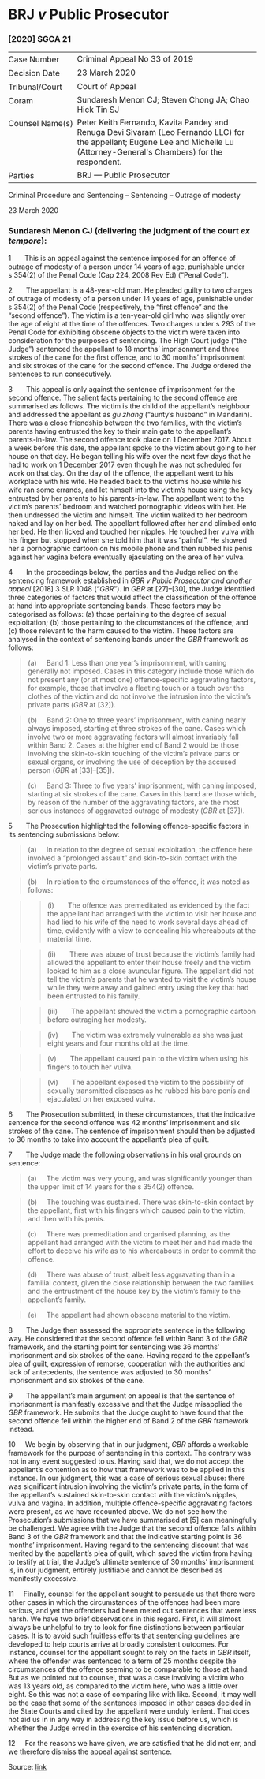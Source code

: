 <style>.footnotes::before { content: "Footnotes:"; }</style>
# BRJ _v_ Public Prosecutor  

### \[2020\] SGCA 21

<table id="info-table"><tbody><tr class="info-row"><td class="txt-label" style="padding: 4px 0px; white-space: nowrap" valign="top">Case Number</td><td class="txt-body">Criminal Appeal No 33 of 2019</td></tr><tr class="info-row"><td class="txt-label" style="padding: 4px 0px; white-space: nowrap" valign="top">Decision Date</td><td class="txt-body">23 March 2020</td></tr><tr class="info-row"><td class="txt-label" style="padding: 4px 0px; white-space: nowrap" valign="top">Tribunal/Court</td><td class="txt-body">Court of Appeal</td></tr><tr class="info-row"><td class="txt-label" style="padding: 4px 0px; white-space: nowrap" valign="top">Coram</td><td class="txt-body">Sundaresh Menon CJ; Steven Chong JA; Chao Hick Tin SJ</td></tr><tr class="info-row"><td class="txt-label" style="padding: 4px 0px; white-space: nowrap" valign="top">Counsel Name(s)</td><td class="txt-body">Peter Keith Fernando, Kavita Pandey and Renuga Devi Sivaram (Leo Fernando LLC) for the appellant; Eugene Lee and Michelle Lu (Attorney-General's Chambers) for the respondent.</td></tr><tr class="info-row"><td class="txt-label" style="padding: 4px 0px; white-space: nowrap" valign="top">Parties</td><td class="txt-body">BRJ — Public Prosecutor</td></tr></tbody></table>

Criminal Procedure and Sentencing – Sentencing – Outrage of modesty

23 March 2020

### Sundaresh Menon CJ (delivering the judgment of the court _ex tempore_):

1       This is an appeal against the sentence imposed for an offence of outrage of modesty of a person under 14 years of age, punishable under s 354(2) of the Penal Code (Cap 224, 2008 Rev Ed) (“Penal Code”).

2       The appellant is a 48-year-old man. He pleaded guilty to two charges of outrage of modesty of a person under 14 years of age, punishable under s 354(2) of the Penal Code (respectively, the “first offence” and the “second offence”). The victim is a ten-year-old girl who was slightly over the age of eight at the time of the offences. Two charges under s 293 of the Penal Code for exhibiting obscene objects to the victim were taken into consideration for the purposes of sentencing. The High Court judge (“the Judge”) sentenced the appellant to 18 months’ imprisonment and three strokes of the cane for the first offence, and to 30 months’ imprisonment and six strokes of the cane for the second offence. The Judge ordered the sentences to run consecutively.

3       This appeal is only against the sentence of imprisonment for the second offence. The salient facts pertaining to the second offence are summarised as follows. The victim is the child of the appellant’s neighbour and addressed the appellant as _gu zhang_ (“aunty’s husband” in Mandarin). There was a close friendship between the two families, with the victim’s parents having entrusted the key to their main gate to the appellant’s parents-in-law. The second offence took place on 1 December 2017. About a week before this date, the appellant spoke to the victim about going to her house on that day. He began telling his wife over the next few days that he had to work on 1 December 2017 even though he was not scheduled for work on that day. On the day of the offence, the appellant went to his workplace with his wife. He headed back to the victim’s house while his wife ran some errands, and let himself into the victim’s house using the key entrusted by her parents to his parents-in-law. The appellant went to the victim’s parents’ bedroom and watched pornographic videos with her. He then undressed the victim and himself. The victim walked to her bedroom naked and lay on her bed. The appellant followed after her and climbed onto her bed. He then licked and touched her nipples. He touched her vulva with his finger but stopped when she told him that it was “painful”. He showed her a pornographic cartoon on his mobile phone and then rubbed his penis against her vagina before eventually ejaculating on the area of her vulva.

4       In the proceedings below, the parties and the Judge relied on the sentencing framework established in _GBR v Public Prosecutor and another appeal_ <span class="citation">\[2018\] 3 SLR 1048</span> (“_GBR_”). In _GBR_ at \[27\]–\[30\], the Judge identified three categories of factors that would affect the classification of the offence at hand into appropriate sentencing bands. These factors may be categorised as follows: (a) those pertaining to the degree of sexual exploitation; (b) those pertaining to the circumstances of the offence; and (c) those relevant to the harm caused to the victim. These factors are analysed in the context of sentencing bands under the _GBR_ framework as follows:

> (a)     Band 1: Less than one year’s imprisonment, with caning generally not imposed. Cases in this category include those which do not present any (or at most one) offence-specific aggravating factors, for example, those that involve a fleeting touch or a touch over the clothes of the victim and do not involve the intrusion into the victim’s private parts (_GBR_ at \[32\]).

> (b)     Band 2: One to three years’ imprisonment, with caning nearly always imposed, starting at three strokes of the cane. Cases which involve two or more aggravating factors will almost invariably fall within Band 2. Cases at the higher end of Band 2 would be those involving the skin-to-skin touching of the victim’s private parts or sexual organs, or involving the use of deception by the accused person (_GBR_ at \[33\]–\[35\]).

> (c)     Band 3: Three to five years’ imprisonment, with caning imposed, starting at six strokes of the cane. Cases in this band are those which, by reason of the number of the aggravating factors, are the most serious instances of aggravated outrage of modesty (_GBR_ at \[37\]).

5       The Prosecution highlighted the following offence-specific factors in its sentencing submissions below:

> (a)     In relation to the degree of sexual exploitation, the offence here involved a “prolonged assault” and skin-to-skin contact with the victim’s private parts.

> (b)     In relation to the circumstances of the offence, it was noted as follows:

>> (i)       The offence was premeditated as evidenced by the fact the appellant had arranged with the victim to visit her house and had lied to his wife of the need to work several days ahead of time, evidently with a view to concealing his whereabouts at the material time.

>> (ii)       There was abuse of trust because the victim’s family had allowed the appellant to enter their house freely and the victim looked to him as a close avuncular figure. The appellant did not tell the victim’s parents that he wanted to visit the victim’s house while they were away and gained entry using the key that had been entrusted to his family.

>> (iii)       The appellant showed the victim a pornographic cartoon before outraging her modesty.

>> (iv)       The victim was extremely vulnerable as she was just eight years and four months old at the time.

>> (v)       The appellant caused pain to the victim when using his fingers to touch her vulva.

>> (vi)       The appellant exposed the victim to the possibility of sexually transmitted diseases as he rubbed his bare penis and ejaculated on her exposed vulva.

6       The Prosecution submitted, in these circumstances, that the indicative sentence for the second offence was 42 months’ imprisonment and six strokes of the cane. The sentence of imprisonment should then be adjusted to 36 months to take into account the appellant’s plea of guilt.

7       The Judge made the following observations in his oral grounds on sentence:

> (a)     The victim was very young, and was significantly younger than the upper limit of 14 years for the s 354(2) offence.

> (b)     The touching was sustained. There was skin-to-skin contact by the appellant, first with his fingers which caused pain to the victim, and then with his penis.

> (c)     There was premeditation and organised planning, as the appellant had arranged with the victim to meet her and had made the effort to deceive his wife as to his whereabouts in order to commit the offence.

> (d)     There was abuse of trust, albeit less aggravating than in a familial context, given the close relationship between the two families and the entrustment of the house key by the victim’s family to the appellant’s family.

> (e)     The appellant had shown obscene material to the victim.

8       The Judge then assessed the appropriate sentence in the following way. He considered that the second offence fell within Band 3 of the _GBR_ framework, and the starting point for sentencing was 36 months’ imprisonment and six strokes of the cane. Having regard to the appellant’s plea of guilt, expression of remorse, cooperation with the authorities and lack of antecedents, the sentence was adjusted to 30 months’ imprisonment and six strokes of the cane.

9       The appellant’s main argument on appeal is that the sentence of imprisonment is manifestly excessive and that the Judge misapplied the _GBR_ framework. He submits that the Judge ought to have found that the second offence fell within the higher end of Band 2 of the _GBR_ framework instead.

10     We begin by observing that in our judgment, _GBR_ affords a workable framework for the purpose of sentencing in this context. The contrary was not in any event suggested to us. Having said that, we do not accept the appellant’s contention as to how that framework was to be applied in this instance. In our judgment, this was a case of serious sexual abuse: there was significant intrusion involving the victim’s private parts, in the form of the appellant’s sustained skin-to-skin contact with the victim’s nipples, vulva and vagina. In addition, multiple offence-specific aggravating factors were present, as we have recounted above. We do not see how the Prosecution’s submissions that we have summarised at \[5\] can meaningfully be challenged. We agree with the Judge that the second offence falls within Band 3 of the _GBR_ framework and that the indicative starting point is 36 months’ imprisonment. Having regard to the sentencing discount that was merited by the appellant’s plea of guilt, which saved the victim from having to testify at trial, the Judge’s ultimate sentence of 30 months’ imprisonment is, in our judgment, entirely justifiable and cannot be described as manifestly excessive.

11     Finally, counsel for the appellant sought to persuade us that there were other cases in which the circumstances of the offences had been more serious, and yet the offenders had been meted out sentences that were less harsh. We have two brief observations in this regard. First, it will almost always be unhelpful to try to look for fine distinctions between particular cases. It is to avoid such fruitless efforts that sentencing guidelines are developed to help courts arrive at broadly consistent outcomes. For instance, counsel for the appellant sought to rely on the facts in _GBR_ itself, where the offender was sentenced to a term of 25 months despite the circumstances of the offence seeming to be comparable to those at hand. But as we pointed out to counsel, that was a case involving a victim who was 13 years old, as compared to the victim here, who was a little over eight. So this was not a case of comparing like with like. Second, it may well be the case that some of the sentences imposed in other cases decided in the State Courts and cited by the appellant were unduly lenient. That does not aid us in in any way in addressing the key issue before us, which is whether the Judge erred in the exercise of his sentencing discretion.

12     For the reasons we have given, we are satisfied that he did not err, and we therefore dismiss the appeal against sentence.


Source: [link](https://www.lawnet.sg:443/lawnet/web/lawnet/free-resources?p_p_id=freeresources_WAR_lawnet3baseportlet&p_p_lifecycle=1&p_p_state=normal&p_p_mode=view&_freeresources_WAR_lawnet3baseportlet_action=openContentPage&_freeresources_WAR_lawnet3baseportlet_docId=%2FJudgment%2F24269-SSP.xml)